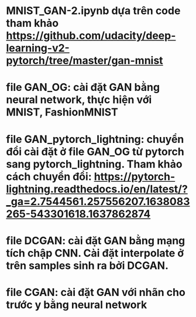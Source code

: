 # MNIST_GAN-2.ipynb dựa trên code tham khảo https://github.com/udacity/deep-learning-v2-pytorch/tree/master/gan-mnist
# file GAN_OG: cài đặt GAN bằng neural network, thực hiện với MNIST, FashionMNIST
# file GAN_pytorch_lightning: chuyển đổi cài đặt ở file GAN_OG từ pytorch sang pytorch_lightning. Tham khảo cách chuyển đổi: https://pytorch-lightning.readthedocs.io/en/latest/?_ga=2.7544561.257556207.1638083265-543301618.1637862874
# file DCGAN: cài đặt GAN bằng mạng tích chập CNN. Cài đặt interpolate ở trên samples sinh ra bởi DCGAN.
# file CGAN: cài đặt GAN với nhãn cho trước y bằng neural network
